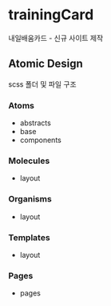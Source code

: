 # trainingCard
내일배움카드 - 신규 사이트 제작

## Atomic Design
scss 폴더 및 파일 구조

### Atoms
- abstracts
- base
- components

### Molecules
- layout

### Organisms
- layout

### Templates
- layout

### Pages
- pages


